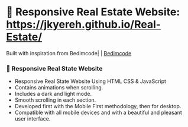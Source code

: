 # 🏡 Responsive Real Estate Website: https://jkyereh.github.io/Real-Estate/
Built with inspiration from Bedimcode| | [Bedimcode](https://www.youtube.com/c/Bedimcode)



### 🏡 Responsive Real State Website

- Responsive Real State Website Using HTML CSS & JavaScript
- Contains animations when scrolling.
- Includes a dark and light mode.
- Smooth scrolling in each section.
- Developed first with the Mobile First methodology, then for desktop.
- Compatible with all mobile devices and with a beautiful and pleasant user interface.




